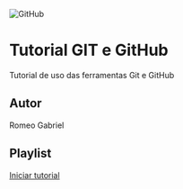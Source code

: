 ![GitHub](https://img.shields.io/github/license/romeogabriel2/gitegithub?style=for-the-badge)
# Tutorial GIT e GitHub
Tutorial de uso das ferramentas Git e GitHub 
## Autor
Romeo Gabriel     
## Playlist
[Iniciar tutorial](https://joseassis.com.br/cursos/gitegithub.html)
